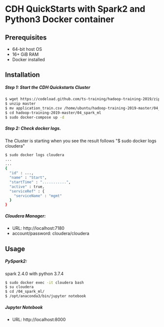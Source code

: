 # CDH QuickStarts with Spark2 and Python3 Docker container

## Prerequisites
* 64-bit host OS
* 16+ GiB RAM
* Docker installed

## Installation
##### Step 1: Start the CDH Quickstarts Cluster
```sh
$ wget https://codeload.github.com/ts-training/hadoop-training-2019/zip/master
$ unzip master
$ mv application_train.csv /home/ubuntu/hadoop-training-2019-master/04_spark_ml/data/classification
$ cd hadoop-training-2019-master/04_spark_ml
$ sudo docker-compose up -d
```

##### Step 2: Check docker logs. 
The Cluster is starting when you see the result follows "$ sudo docker logs cloudera"
```sh
$ sudo docker logs cloudera
...
...
{
  "id" : ...,
  "name" : "Start",
  "startTime" : "...........",
  "active" : true,
  "serviceRef" : {
    "serviceName" : "mgmt"
  }
}
```

##### Cloudera Manager: 
* URL: http://localhost:7180
* account/password:  cloudera/cloudera

## Usage
##### PySpark2:
spark 2.4.0 with python 3.7.4
```sh
$ sudo docker exec -it cloudera bash
$ su cloudera
$ cd /04_spark_ml/
$ /opt/anaconda3/bin/jupyter notebook
```

##### Jupyter Notebook
* URL: http://localhost:8000
